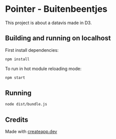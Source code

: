 # Pointer - Buitenbeentjes

This project is about a datavis made in D3.

## Building and running on localhost

First install dependencies:

```sh
npm install
```

To run in hot module reloading mode:

```sh
npm start
```


## Running

```sh
node dist/bundle.js
```

## Credits

Made with [createapp.dev](https://createapp.dev/)

